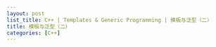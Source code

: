 ```yaml
---
layout: post
list_title: C++ | Templates & Generic Programming | 模板与泛型（二）
title: 模板与泛型（二）
categories: [C++]
---
```


